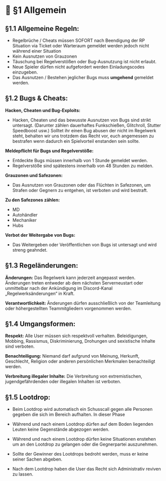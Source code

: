 # 📔 §1 Allgemein

## §1.1 Allgemeine Regeln:
- Regelbrüche / Cheats müssen SOFORT nach Beendigung der RP Situation via Ticket oder Warteraum gemeldet werden jedoch nicht während einer Situation
- Kein Ausnutzen von Grauzonen
- Täuschung bei Regelverstößen oder Bug-Ausnutzung ist nicht erlaubt.
- Neue Spieler dürfen nicht aufgefordert werden Einladungscodes einzugeben.
- Das Ausnutzen / Bestehen jeglicher Bugs muss **umgehend** gemeldet werden.

## §1.2 Bugs & Cheats:

**Hacken, Cheaten und Bug-Exploits:**
- Hacken, Cheaten und das bewusste Ausnutzen von Bugs sind strikt untersagt. (Darunter zählen dauerhaftes Funkschießen, Glitchroll, Stutter Speedboost usw.) Solltet ihr einen Bug abusen der nicht im Regelwerk steht, behalten wir uns trotzdem das Recht vor, euch angemessen zu bestrafen wenn dadurch ein Spielvorteil enstanden sein sollte.

**Meldepflicht für Bugs und Regelverstöße:**

- Entdeckte Bugs müssen innerhalb von 1 Stunde gemeldet werden.
- Regelverstöße sind spätestens innerhalb von 48 Stunden zu melden.

**Grauzonen und Safezonen:**
- Das Ausnutzen von Grauzonen oder das Flüchten in Safezonen, um Strafen oder Gegnern zu entgehen, ist verboten und wird bestraft.

**Zu den Safezones zählen:**
- MD
- Autohändler
- Mechaniker
- Hubs

**Verbot der Weitergabe von Bugs:**
- Das Weitergeben oder Veröffentlichen von Bugs ist untersagt und wird streng geahndet.

## §1.3 Regeländerungen:

**Änderungen:** Das Regelwerk kann jederzeit angepasst werden. Änderungen treten entweder ab dem nächsten Serverneustart oder unmittelbar nach der Ankündigung im Discord-Kanal „Regelwerksänderungen“ in Kraft.

**Verantwortlichkeit:** Änderungen dürfen ausschließlich von der Teamleitung oder höhergestellten Teammitgliedern vorgenommen werden.


## §1.4 Umgangsformen:

**Respekt:** Alle User müssen sich respektvoll verhalten. Beleidigungen, Mobbing, Rassismus, Diskriminierung, Drohungen und sexistische Inhalte sind verboten.

**Benachteiligung:** Niemand darf aufgrund von Meinung, Herkunft, Geschlecht, Religion oder anderen persönlichen Merkmalen benachteiligt werden.

**Verbreitung illegaler Inhalte:** Die Verbreitung von extremistischen, jugendgefährdenden oder illegalen Inhalten ist verboten.

## §1.5 Lootdrop:

- Beim Lootdrop wird automatisch ein Schusscall gegen alle Personen gegeben die sich im Bereich aufhalten. In dieser Phase 

- Während und nach einem Lootdrop dürfen auf dem Boden liegenden Leuten keine Gegenstände abgezogen werden.

- Während und nach einem Lootdrop dürfen keine Situationen enstehen um an den Lootdrop zu gelangen oder die Gegnerpartei auszunehmen.

- Sollte der Gewinner des Lootdrops bedroht werden, muss er keine seiner Sachen abgeben.

- Nach dem Lootdrop haben die User das Recht sich Administrativ reviven zu lassen. 
